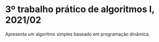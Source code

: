 # 3º trabalho prático de algoritmos I, 2021/02
Apresenta um algoritmo simples baseado em programação dinâmica.
